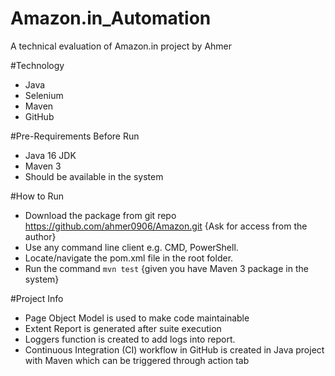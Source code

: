 # Amazon.in_Automation
A technical evaluation of Amazon.in project by Ahmer

#Technology
- Java
- Selenium
- Maven
- GitHub

#Pre-Requirements Before Run
- Java 16 JDK
- Maven 3
- Should be available in the system

#How to Run
- Download the package from git repo https://github.com/ahmer0906/Amazon.git {Ask for access from the author}
- Use any command line client e.g. CMD, PowerShell.
- Locate/navigate the pom.xml file in the root folder.
- Run the command ```mvn test``` {given you have Maven 3 package in the system}

#Project Info
- Page Object Model is used to make code maintainable 
- Extent Report is generated after suite execution 
- Loggers function is created to add logs into report.
- Continuous Integration (CI) workflow in GitHub is created in Java project with Maven which can be triggered through action tab
 